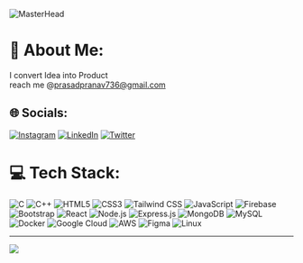 ![MasterHead](https://media2.giphy.com/media/v1.Y2lkPTc5MGI3NjExd2hrd2lwM2xmNDB5bjNhemw1NjgxMng4bmhmeHhud3Rla2dwZHZ5dyZlcD12MV9naWZzX3NlYXJjaCZjdD1n/uB86ZyWQsnFSGYe2sA/giphy.webp)
# 💫 About Me:
I convert Idea into Product <br>reach me @prasadpranav736@gmail.com
<!--<img align="right" alt="coding" style="border-radius: 50%; width: 300px; height: 300px;"   src= "https://media3.giphy.com/media/qgQUggAC3Pfv687qPC/giphy.gif?cid=ecf05e477eh1wh5hejfraaex8q9l52uw74rr2tnv35dx77ai&ep=v1_gifs_search&rid=giphy.gif&ct=g"> -->

## 🌐 Socials:
[![Instagram](https://img.shields.io/badge/Instagram-%23E4405F.svg?logo=Instagram&logoColor=white)](https://instagram.com/pranav_736) [![LinkedIn](https://img.shields.io/badge/LinkedIn-%230077B5.svg?logo=linkedin&logoColor=white)](https://www.linkedin.com/in/pranav-prasad-90b084252/) [![Twitter](https://img.shields.io/badge/Twitter-%231DA1F2.svg?logo=Twitter&logoColor=white)](https://twitter.com/PranavP_16) 

# 💻 Tech Stack:
![C](https://img.shields.io/badge/c-%2300599C.svg?style=for-the-badge&logo=c&logoColor=white) ![C++](https://img.shields.io/badge/c++-%2300599C.svg?style=for-the-badge&logo=c%2B%2B&logoColor=white) ![HTML5](https://img.shields.io/badge/html5-%23E34F26.svg?style=for-the-badge&logo=html5&logoColor=white) ![CSS3](https://img.shields.io/badge/css3-%231572B6.svg?style=for-the-badge&logo=css3&logoColor=white) ![Tailwind CSS](https://img.shields.io/badge/Tailwind%20CSS-%2338B2AC.svg?style=for-the-badge&logo=tailwind-css&logoColor=white)
![JavaScript](https://img.shields.io/badge/javascript-%23323330.svg?style=for-the-badge&logo=javascript&logoColor=%23F7DF1E) ![Firebase](https://img.shields.io/badge/firebase-%23039BE5.svg?style=for-the-badge&logo=firebase) ![Bootstrap](https://img.shields.io/badge/bootstrap-%23563D7C.svg?style=for-the-badge&logo=bootstrap&logoColor=white) ![React](https://img.shields.io/badge/react-%2320232a.svg?style=for-the-badge&logo=react&logoColor=%2361DAFB) ![Node.js](https://img.shields.io/badge/node.js-%2343853D.svg?style=for-the-badge&logo=node.js&logoColor=white) ![Express.js](https://img.shields.io/badge/express.js-%23404d59.svg?style=for-the-badge&logo=express&logoColor=%2361DAFB) ![MongoDB](https://img.shields.io/badge/mongodb-%234ea94b.svg?style=for-the-badge&logo=mongodb&logoColor=white) ![MySQL](https://img.shields.io/badge/mysql-%2300f.svg?style=for-the-badge&logo=mysql&logoColor=white) ![Docker](https://img.shields.io/badge/docker-%230db7ed.svg?style=for-the-badge&logo=docker&logoColor=white) ![Google Cloud](https://img.shields.io/badge/Google%20Cloud-%234285F4.svg?style=for-the-badge&logo=google-cloud&logoColor=white) ![AWS](https://img.shields.io/badge/AWS-%23232F3E.svg?style=for-the-badge&logo=amazon-aws&logoColor=white)
![Figma](https://img.shields.io/badge/figma-%23F24E1E.svg?style=for-the-badge&logo=figma&logoColor=white) ![Linux](https://img.shields.io/badge/Linux-%23FCC624.svg?style=for-the-badge&logo=linux&logoColor=black)


---
[![](https://visitcount.itsvg.in/api?id=theashhar&icon=0&color=0)](https://visitcount.itsvg.in)
